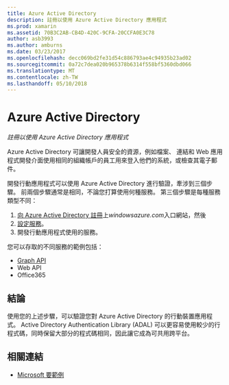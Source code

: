 ```yaml
---
title: Azure Active Directory
description: 註冊以使用 Azure Active Directory 應用程式
ms.prod: xamarin
ms.assetid: 70B3C2AB-CB4D-420C-9CFA-20CCFA0E3C78
author: asb3993
ms.author: amburns
ms.date: 03/23/2017
ms.openlocfilehash: decc069bd2fe31d54c886793ae4c94935b23ad02
ms.sourcegitcommit: 0a72c7dea020b965378b6314f558bf5360dbd066
ms.translationtype: MT
ms.contentlocale: zh-TW
ms.lasthandoff: 05/10/2018
---
```

# <a name="azure-active-directory"></a>Azure Active Directory

_註冊以使用 Azure Active Directory 應用程式_

Azure Active Directory 可讓開發人員安全的資源，例如檔案、 連結和 Web 應用程式開發介面使用相同的組織帳戶的員工用來登入他們的系統，或檢查其電子郵件。

開發行動應用程式可以使用 Azure Active Directory 進行驗證，牽涉到三個步驟。
前兩個步驟通常是相同，不論您打算使用何種服務。 第三個步驟是每種服務類型不同：

  1. [向 Azure Active Directory 註冊](~/cross-platform/data-cloud/active-directory/get-started/register.md)上*windowsazure.com*入口網站，然後
  2. [設定服務](~/cross-platform/data-cloud/active-directory/get-started/configure.md)。
  3. 開發行動應用程式使用的服務。

您可以存取的不同服務的範例包括：

- [Graph API](~/cross-platform/data-cloud/active-directory/graph.md)
- Web API
- Office365


## <a name="conclusion"></a>結論

使用您的上述步驟，可以驗證您對 Azure Active Directory 的行動裝置應用程式。 Active Directory Authentication Library (ADAL) 可以更容易使用較少的行程式碼，同時保留大部分的程式碼相同，因此讓它成為可共用跨平台。



## <a name="related-links"></a>相關連結

- [Microsoft 要範例](https://github.com/AzureADSamples/NativeClient-MultiTarget-DotNet)
